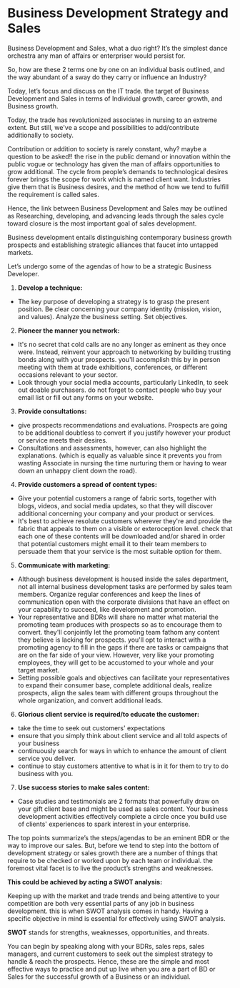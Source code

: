 # Business Development Strategy and Sales

Business Development and Sales, what a duo right? It’s the simplest dance orchestra
any man of affairs or enterpriser would persist for.

So, how are these 2 terms one by one on an individual basis outlined, and the way
abundant of a sway do they carry or influence an Industry?

Today, let’s focus and discuss on the IT trade. the target of Business Development
and Sales in terms of Individual growth, career growth, and Business growth.

Today, the trade has revolutionized associates in nursing to an extreme extent. But
still, we&#39;ve a scope and possibilities to add/contribute additionally to society.

Contribution or addition to society is rarely constant, why? maybe a question to be
asked!! the rise in the public demand or innovation within the public vogue or
technology has given the man of affairs opportunities to grow additional. The cycle
from people’s demands to technological desires forever brings the scope for work
which is named client want. Industries give them that is Business desires, and the
method of how we tend to fulfill the requirement is called sales.

Hence, the link between Business Development and Sales may be outlined as
Researching, developing, and advancing leads through the sales cycle toward closure
is the most important goal of sales development.

Business development entails distinguishing contemporary business growth
prospects and establishing strategic alliances that faucet into untapped markets.

Let’s undergo some of the agendas of how to be a strategic Business Developer.

1. **Develop a technique:**
- The key purpose of developing a strategy is to grasp the present position. Be
clear concerning your company identity (mission, vision, and values). Analyze
the business setting. Set objectives.

2. **Pioneer the manner you network:**
- It&#39;s no secret that cold calls are no any longer as eminent as they once were.
Instead, reinvent your approach to networking by building trusting bonds
along with your prospects. you&#39;ll accomplish this by in person meeting with
them at trade exhibitions, conferences, or different occasions relevant to your
sector.
- Look through your social media accounts, particularly LinkedIn, to seek out
doable purchasers. do not forget to contact people who buy your email list or
fill out any forms on your website.

3. **Provide consultations:**
- give prospects recommendations and evaluations. Prospects are going to be
additional doubtless to convert if you justify however your product or service
meets their desires.
- Consultations and assessments, however, can also highlight the
explanations. (which is equally as valuable since it prevents you from wasting Associate in nursing the time nurturing them or having to wear down an
unhappy client down the road).

4. **Provide customers a spread of content types:**
- Give your potential customers a range of fabric sorts, together with blogs,
videos, and social media updates, so that they will discover additional
concerning your company and your product or services.
- It&#39;s best to achieve resolute customers wherever they&#39;re and provide the
fabric that appeals to them on a visible or exteroception level. check that each
one of these contents will be downloaded and/or shared in order that potential
customers might email it to their team members to persuade them that your
service is the most suitable option for them.

5. **Communicate with marketing:**
- Although business development is housed inside the sales department, not
all internal business development tasks are performed by sales team members.
Organize regular conferences and keep the lines of communication open with
the corporate divisions that have an effect on your capability to succeed, like
development and promotion.
- Your representative and BDRs will share no matter what material the
promoting team produces with prospects so as to encourage them to convert.
they&#39;ll conjointly let the promoting team fathom any content they believe is
lacking for prospects. you&#39;ll opt to interact with a promoting agency to fill in
the gaps if there are tasks or campaigns that are on the far side of your view.
However, very like your promoting employees, they will get to be accustomed
to your whole and your target market.
- Setting possible goals and objectives can facilitate your representatives to
expand their consumer base, complete additional deals, realize prospects,
align the sales team with different groups throughout the whole organization,
and convert additional leads.

6. **Glorious client service is required/to educate the customer:**
- take the time to seek out customers&#39; expectations
- ensure that you simply think about client service and all told aspects of your
business
- continuously search for ways in which to enhance the amount of client
service you deliver.
- continue to stay customers attentive to what is in it for them to try to do
business with you.

7. **Use success stories to make sales content:**
- Case studies and testimonials are 2 formats that powerfully draw on your gift
client base and might be used as sales content. Your business development
activities effectively complete a circle once you build use of clients&#39;
experiences to spark interest in your enterprise.

The top points summarize’s the steps/agendas to be an eminent BDR or the way to
improve our sales.
But, before we tend to step into the bottom of development strategy or sales growth there are a number of things that require to be checked or worked upon by each team or individual. the foremost vital facet is to live the product’s
strengths and weaknesses.

**This could be achieved by acting a SWOT analysis:**

Keeping up with the market and trade trends and being attentive to your competition are both very essential parts of any job in business development. this is when SWOT analysis comes in handy. Having a specific objective in mind is essential for effectively using SWOT analysis.

**SWOT** stands for strengths, weaknesses, opportunities, and threats.

You can begin by speaking along with your BDRs, sales reps, sales managers, and current customers to seek out the simplest strategy to handle &amp; reach the prospects.
Hence, these are the simple and most effective ways to practice and put up live when you are a part of BD or Sales for the successful growth of a Business or an individual.
